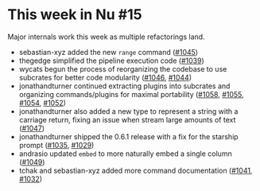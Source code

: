 # This week in Nu #15

Major internals work this week as multiple refactorings land.

- sebastian-xyz added the new `range` command ([#1045](https://github.com/nushell/nushell/pull/1045))
- thegedge simplified the pipeline execution code ([#1039](https://github.com/nushell/nushell/pull/1039))
- wycats begun the process of reorganizing the codebase to use subcrates for better code modularity ([#1046](https://github.com/nushell/nushell/pull/1046), [#1044](https://github.com/nushell/nushell/pull/1044))
- jonathandturner continued extracting plugins into subcrates and organizing commands/plugins for maximal portability ([#1058](https://github.com/nushell/nushell/pull/1058), [#1055](https://github.com/nushell/nushell/pull/1055), [#1054](https://github.com/nushell/nushell/pull/1054), [#1052](https://github.com/nushell/nushell/pull/1052))
- jonathandturner also added a new type to represent a string with a carriage return, fixing an issue when stream large amounts of text ([#1047](https://github.com/nushell/nushell/pull/1047))
- jonathandturner shipped the 0.6.1 release with a fix for the starship prompt ([#1035](https://github.com/nushell/nushell/pull/1035), [#1029](https://github.com/nushell/nushell/pull/1029))
- andrasio updated `embed` to more naturally embed a single column ([#1049](https://github.com/nushell/nushell/pull/1049))
- tchak and sebastian-xyz added more command documentation ([#1041](https://github.com/nushell/nushell/pull/1041), [#1032](https://github.com/nushell/nushell/pull/1032))
